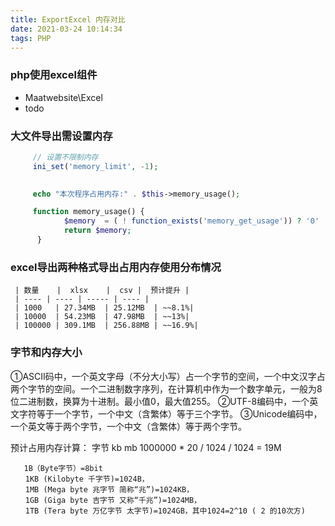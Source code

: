 ```yaml
---
title: ExportExcel 内存对比
date: 2021-03-24 10:14:34
tags: PHP
---
```


### php使用excel组件

- Maatwebsite\Excel
- todo

###  大文件导出需设置内存


```php
     // 设置不限制内存
     ini_set('memory_limit', -1);

 
     echo "本次程序占用内存:" . $this->memory_usage();

     function memory_usage() {
            $memory  = ( ! function_exists('memory_get_usage')) ? '0' : round(memory_get_usage()/1024/1024, 2).'MB';
            return $memory;
      }


```


###  excel导出两种格式导出占用内存使用分布情况
  
 
     | 数量    |  xlsx    |  csv |  预计提升 |
     | ---- | ---- | ----- | ---- |
     | 1000   | 27.34MB  | 25.12MB  | ~~8.1%|
     | 10000  | 54.23MB  | 47.98MB  | ~~13%|
     | 100000 | 309.1MB  | 256.88MB | ~~16.9%|
     
###  字节和内存大小

①ASCII码中，一个英文字母（不分大小写）占一个字节的空间，一个中文汉字占两个字节的空间。一个二进制数字序列，在计算机中作为一个数字单元，一般为8位二进制数，换算为十进制。最小值0，最大值255。
②UTF-8编码中，一个英文字符等于一个字节，一个中文（含繁体）等于三个字节。
③Unicode编码中，一个英文等于两个字节，一个中文（含繁体）等于两个字节。



预计占用内存计算：
       字节       kb     mb
1000000 * 20  / 1024 / 1024  = 19M


```
   1B（Byte字节）=8bit
　　1KB (Kilobyte 千字节)=1024B，
　　1MB (Mega byte 兆字节 简称“兆”)=1024KB，
　　1GB (Giga byte 吉字节 又称“千兆”)=1024MB，
　　1TB (Tera byte 万亿字节 太字节)=1024GB，其中1024=2^10 ( 2 的10次方)   
```  